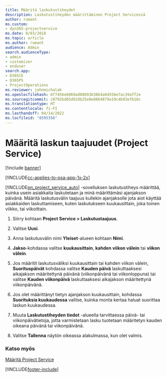 ```yaml
---
title: Määritä laskutustiheydet
description: Laskutustiheyden määrittäminen Project Servicessä
author: rumant
ms.custom:
- dyn365-projectservice
ms.date: 8/03/2018
ms.topic: article
ms.author: rumant
audience: Admin
search.audienceType:
- admin
- customizer
- enduser
search.app:
- D365CE
- D365PS
- ProjectOperations
ms.reviewer: johnmichalak
ms.openlocfilehash: 6f7456e6069ad08093638b4a0455be7ac39aff2e
ms.sourcegitcommit: c0792bd65d92db25e0e8864879a19c4b93efb10c
ms.translationtype: HT
ms.contentlocale: fi-FI
ms.lasthandoff: 04/14/2022
ms.locfileid: "8595356"
---
```

# <a name="set-up-invoice-frequencies-project-service"></a>Määritä laskun taajuudet (Project Service)

[!include [banner](../includes/psa-now-project-operations.md)]

[!INCLUDE[cc-applies-to-psa-app-1x-2x](../includes/cc-applies-to-psa-app-1x-2x.md)]

[!INCLUDE[pn_project_service_auto](../includes/pn-project-service-auto.md)] -sovelluksen laskutustiheys määrittää, kuinka usein asiakkaita laskutetaan ja minä määrittämäsi ajanjakson päivänä. Määritä laskutusvälin taajuus kullekin ajanjaksolle jota aiot käyttää asiakkaiden laskuttamiseen, kuten laskutukseen kuukausittain, joka toinen viikko, tai viikoittain.  
  
1.  Siirry kohtaan **Project Service > Laskutustaajuus**.  
  
2.  Valitse **Uusi**.  
  
3.  Anna laskutusvälin nimi **Yleiset**-alueen kohtaan **Nimi**.  
  
4.  **Jakso**-kohdassa valitse **kuukausittain**, **kahden viikon välein** tai **viikon välein**.  
  
5.  Jos määritit laskutusväliksi kuukausittain tai kahden viikon välein, **Suorituspäivät** kohdassa valitse **Kauden päivä** laskuttaaksesi aikajakson määritettynä päivänä (viikonpäivänä tai viikonloppuna) tai valitse **Kauden viikonpäivä** laskuttaaksesi aikajakson määritettynä viikonpäivänä.  
  
6.  Jos olet määrittänyt tietyn ajanjakson kuukausittain, kohdassa **Suorituksia kuukaudessa** valitse, kuinka monta kertaa haluat suorittaa laskun kuukaudessa.  
  
7.  Muuta **Laskutustiheyden tiedot** -alueella tarvittaessa päivä- tai viikonpäivätietoja, jotta varmistetaan lasku tuotetaan määritetyn kauden oikeana päivänä tai viikonpäivänä.  
  
8.  Valitse **Tallenna** näytön oikeassa alakulmassa, kun olet valmis.  
  
### <a name="see-also"></a>Katso myös  
 [Määritä Project Service](../psa/configure.md)


[!INCLUDE[footer-include](../includes/footer-banner.md)]
